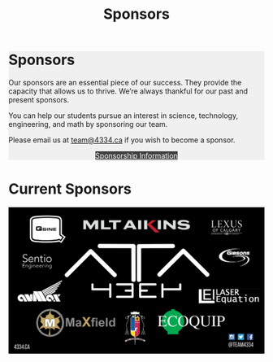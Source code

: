 ﻿---
layout: default
title: Sponsors
---
<div class="container">
	<div class="row">
		<div class="col-md-12" style="background-color: #f0f0f0">
			<h1>Sponsors</h1>
			<p>Our sponsors are an essential piece of our success. They provide 
			the capacity that allows us to thrive. We’re always thankful for our 
			past and present sponsors.</p>
			<p>You can help our students pursue an interest in science, technology, 
			engineering, and math by sponsoring our team.</p>
			<p>Please email us at
			<a href="mailto:team@4334.ca?Subject=Team%20Inquiry" target="_top">team@4334.ca</a> 
			if you wish to become a sponsor.</p>
			<div class="button-box col-md-12" style="text-align: center">
				<a class="btn btn-info" href="/resources/pdf/Sponsorship%20Package%202017-2018.pdf" role="button" style="background: #404040; border-radius: 0px; color: white; margin-top: 0px; margin-bottom: 15px">
				Sponsorship Information</a> </div>
		</div>
	</div>
	<div class="row">
		<div class="col-md-12" style="padding-top: 1px;">
			<h1>Current Sponsors</h1>
			<div class="row">
			</div>
			<!-- Image Map Generated by http://www.image-map.net/ -->
			<img class="img-fluid" src="/resources/img/banner.jpg" usemap="#image-map" style="margin-bottom:15px">
			<map name="image-map">
				<area alt="Avmax" coords="413,744,28,536" href="http://www.avmax.com/" shape="rect" target="" title="Avmax">
				<area alt="MaxField" coords="201,749,827,985" href="http://maxfield.ca/" shape="rect" target="" title="MaxField">
				<area alt="Bishop Carroll High School" coords="846,751,1051,1044" href="https://www.cssd.ab.ca/schools/bishopcarroll/Pages/default.aspx" shape="rect" target="" title="Bishop Carroll High School">
				<area alt="Ecoquip" coords="1110,751,1646,982" href="http://www.ecoquip.ca/" shape="rect" target="" title="Ecoquip">
				<area alt="Laser Equation" coords="1375,595,1900,739" href="http://www.laserequation.com/" shape="rect" target="" title="Laser Equation">
				<area alt="Gibsons" coords="1532,281,1880,472" href="http://www.gibsons.com/" shape="rect" target="" title="Gibsons">
				<area alt="Lexus of Calgary" coords="1473,66,1795,239" href="http://www.lexusofcalgary.com/" shape="rect" target="" title="Lexus of Calgary">
				<area alt="MLT Aikins" coords="520,58,1402,210" href="https://www.mltaikins.com/" shape="rect" target="" title="MLT Aikins">
				<area alt="Qsine" coords="123,32,454,290" href="http://qsine.ca/" shape="rect" target="" title="Qsine">
				<area alt="Sentio Engineering" coords="79,326,357,475" href="http://www.sentio.ca/" shape="rect" target="" title="Sentio Engineering">
			</map>
		</div>
		<script>imageMapResize();</script>
	</div>
</div>
